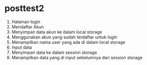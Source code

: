 # posttest2
1. Halaman login 
2. Mendaftar Akun
3. Menyimpan data akun ke dalam local storage
4. Menggunakan akun yang sudah terdaftar untuk login
5. Menampilkan nama user yang ada di dalam local storage
6. Input data 
7. Menyimpan data ke dalam session storage
8. Menampilkan data yang di input sebelumnya dari session storage
